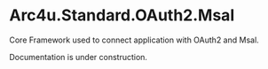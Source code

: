 # Arc4u.Standard.OAuth2.Msal

Core Framework used to connect application with OAuth2 and Msal.

Documentation is under construction.
